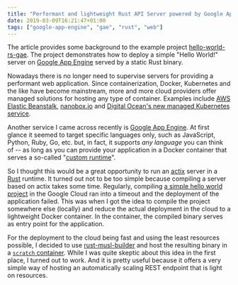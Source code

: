 ```yaml
---
title: "Performant and lightweight Rust API Server powered by Google App Engine"
date: 2019-03-09T16:21:47+01:00
tags: ["google-app-engine", "gae", "rust", "web"]
---
```


The article provides some background to the example project
[hello-world-rs-gae][hello-world-rs-gae]. The project demonstrates how to
deploy a simple "Hello World!" server on [Google App Engine][gae] served by a
static Rust binary.

<!-- more -->

Nowadays there is no longer need to supervise servers for providing a
performant web application. Since containerization, Docker, Kubernetes and the
like have become mainstream, more and more cloud providers offer managed
solutions for hosting any type of container. Examples include [AWS Elastic
Beanstalk][aws-beanstalk], [nanobox.io][nanobox] and [Digital Ocean's new
managed Kubernetes service][do-kubernetes].

Another service I came across recently is [Google App Engine][gae]. At first
glance it seemed to target specific languages only, such as JavaScript, Python,
Ruby, Go, etc. but, in fact, it supports _any language_ you can think of -- as
long as you can provide your application in a Docker container that serves a
so-called "[custom runtime][gae-about-custom-runtimes]".

So I thought this would be a great opportunity to run an [actix][actix] server
in a [Rust][rust] runtime. It turned out not to be too simple because compiling
a server based on actix takes some time. Regularly, compiling [a simple hello
world project][hello-world-rs-gae] in the Google Cloud ran into a timeout and
the deployment of the application failed. This was when I got the idea to
compile the project somewhere else (locally) and reduce the actual deployment
in the cloud to a lightweight Docker container. In the container, the compiled
binary serves as entry point for the application.

For the deployment to the cloud being fast and using the least resources
possible, I decided to use [rust-musl-builder][rust-musl-builder] and host the
resulting binary in a [`scratch` container][dockerfile]. While I was quite
skeptic about this idea in the first place, I turned out to work. And it is
pretty useful because it offers a very simple way of hosting an automatically
scaling REST endpoint that is light on resources.

[actix]: https://actix.rs
[aws-beanstalk]: https://aws.amazon.com/elasticbeanstalk/
[do-kubernetes]: https://www.digitalocean.com/products/kubernetes/
[dockerfile]: https://github.com/niklaas/hello-world-rs-gae/blob/master/Dockerfile
[gae-about-custom-runtimes]: https://cloud.google.com/appengine/docs/flexible/custom-runtimes/about-custom-runtimes
[gae]: https://cloud.google.com/appengine/
[hello-world-rs-gae]: https://github.com/niklaas/hello-world-rs-gae
[nanobox]: https://nanobox.io
[rust]: https://www.rust-lang.org
[rust-musl-builder]: https://github.com/emk/rust-musl-builder
